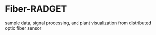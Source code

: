 # Fiber-RADGET
sample data, signal processing, and plant visualization from distributed optic fiber sensor
